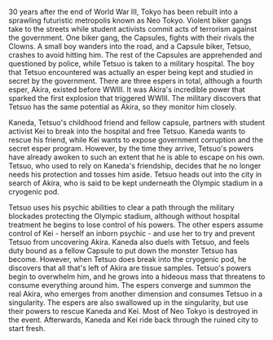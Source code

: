 30 years after the end of World War III, Tokyo has been rebuilt into a sprawling futuristic metropolis known as Neo Tokyo. Violent biker gangs take to the streets while student activists commit acts of terrorism against the government. One biker gang, the Capsules, fights with their rivals the Clowns. A small boy wanders into the road, and a Capsule biker, Tetsuo, crashes to avoid hitting him. The rest of the Capsules are apprehended and questioned by police, while Tetsuo is taken to a military hospital. The boy that Tetsuo encountered was actually an esper being kept and studied in secret by the government. There are three espers in total, although a fourth esper, Akira, existed before WWIII. It was Akira's incredible power that sparked the first explosion that triggered WWIII. The military discovers that Tetsuo has the same potential as Akira, so they monitor him closely.

Kaneda, Tetsuo's childhood friend and fellow capsule, partners with student activist Kei to break into the hospital and free Tetsuo. Kaneda wants to rescue his friend, while Kei wants to expose government corruption and the secret esper program. However, by the time they arrive, Tetsuo's powers have already awoken to such an extent that he is able to escape on his own. Tetsuo, who used to rely on Kaneda's friendship, decides that he no longer needs his protection and tosses him aside. Tetsuo heads out into the city in search of Akira, who is said to be kept underneath the Olympic stadium in a cryogenic pod.

Tetsuo uses his psychic abilities to clear a path through the military blockades protecting the Olympic stadium, although without hospital treatment he begins to lose control of his powers. The other espers assume control of Kei - herself an inborn psychic - and use her to try and prevent Tetsuo from uncovering Akira. Kaneda also duels with Tetsuo, and feels duty bound as a fellow Capsule to put down the monster Tetsuo has become. However, when Tetsuo does break into the cryogenic pod, he discovers that all that's left of Akira are tissue samples. Tetsuo's powers begin to overwhelm him, and he grows into a hideous mass that threatens to consume everything around him. The espers converge and summon the real Akira, who emerges from another dimension and consumes Tetsuo in a singularity. The espers are also swallowed up in the singularity, but use their powers to rescue Kaneda and Kei. Most of Neo Tokyo is destroyed in the event. Afterwards, Kaneda and Kei ride back through the ruined city to start fresh.